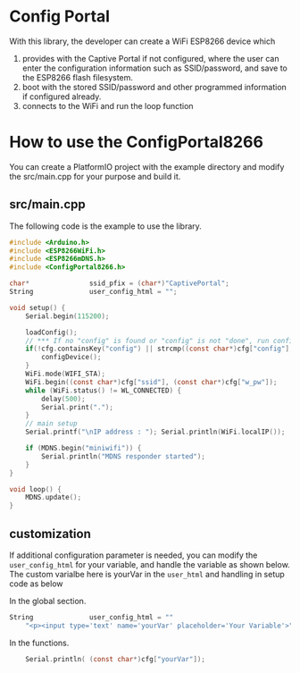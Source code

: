 # Config Portal

With this library, the developer can create a WiFi ESP8266 device which 
1. provides with the Captive Portal if not configured, where the user can enter the configuration information such as SSID/password, and save to the ESP8266 flash filesystem.
2. boot with the stored SSID/password and other programmed information if configured already.
3. connects to the WiFi and run the loop function

# How to use the ConfigPortal8266
You can create a PlatformIO project with the example directory and modify the src/main.cpp for your purpose and build it.

## src/main.cpp 
The following code is the example to use the library. 
```c
#include <Arduino.h>
#include <ESP8266WiFi.h>
#include <ESP8266mDNS.h>
#include <ConfigPortal8266.h>

char*               ssid_pfix = (char*)"CaptivePortal";
String              user_config_html = "";      

void setup() {
    Serial.begin(115200);

    loadConfig();
    // *** If no "config" is found or "config" is not "done", run configDevice ***
    if(!cfg.containsKey("config") || strcmp((const char*)cfg["config"], "done")) {
        configDevice();
    }
    WiFi.mode(WIFI_STA);
    WiFi.begin((const char*)cfg["ssid"], (const char*)cfg["w_pw"]);
    while (WiFi.status() != WL_CONNECTED) {
        delay(500);
        Serial.print(".");
    }
    // main setup
    Serial.printf("\nIP address : "); Serial.println(WiFi.localIP());

    if (MDNS.begin("miniwifi")) {
        Serial.println("MDNS responder started");
    }    
}

void loop() {
    MDNS.update();
}
```

## customization
If additional configuration parameter is needed, you can modify the `user_config_html` for your variable, and handle the variable as shown below. The custom varialbe here is yourVar in the `user_html` and handling in setup code as below

In the global section.
```c
String              user_config_html = ""
    "<p><input type='text' name='yourVar' placeholder='Your Variable'>";
```

In the functions.
```c
    Serial.println( (const char*)cfg["yourVar"]);
```

